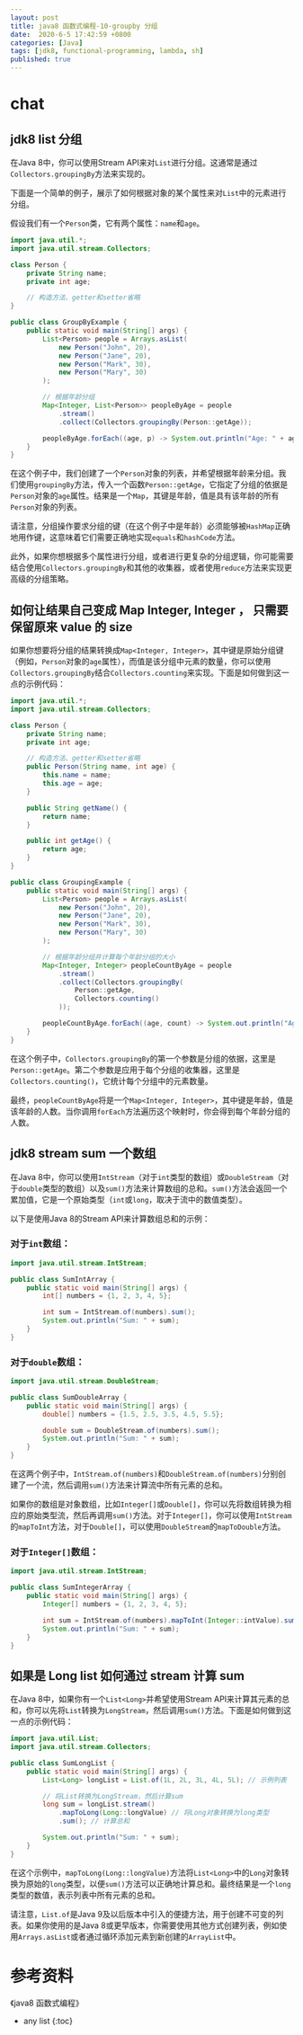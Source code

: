 ```yaml
---
layout: post
title: java8 函数式编程-10-groupby 分组
date:  2020-6-5 17:42:59 +0800
categories: [Java]
tags: [jdk8, functional-programming, lambda, sh]
published: true
---
```



# chat

## jdk8 list 分组

在Java 8中，你可以使用Stream API来对`List`进行分组。这通常是通过`Collectors.groupingBy`方法来实现的。

下面是一个简单的例子，展示了如何根据对象的某个属性来对`List`中的元素进行分组。

假设我们有一个`Person`类，它有两个属性：`name`和`age`。

```java
import java.util.*;
import java.util.stream.Collectors;

class Person {
    private String name;
    private int age;

    // 构造方法、getter和setter省略
}

public class GroupByExample {
    public static void main(String[] args) {
        List<Person> people = Arrays.asList(
            new Person("John", 20),
            new Person("Jane", 20),
            new Person("Mark", 30),
            new Person("Mary", 30)
        );

        // 根据年龄分组
        Map<Integer, List<Person>> peopleByAge = people
            .stream()
            .collect(Collectors.groupingBy(Person::getAge));

        peopleByAge.forEach((age, p) -> System.out.println("Age: " + age + " = " + p));
    }
}
```

在这个例子中，我们创建了一个`Person`对象的列表，并希望根据年龄来分组。我们使用`groupingBy`方法，传入一个函数`Person::getAge`，它指定了分组的依据是`Person`对象的`age`属性。结果是一个`Map`，其键是年龄，值是具有该年龄的所有`Person`对象的列表。

请注意，分组操作要求分组的键（在这个例子中是年龄）必须能够被`HashMap`正确地用作键，这意味着它们需要正确地实现`equals`和`hashCode`方法。

此外，如果你想根据多个属性进行分组，或者进行更复杂的分组逻辑，你可能需要结合使用`Collectors.groupingBy`和其他的收集器，或者使用`reduce`方法来实现更高级的分组策略。

## 如何让结果自己变成 Map Integer, Integer ， 只需要保留原来 value 的 size

如果你想要将分组的结果转换成`Map<Integer, Integer>`，其中键是原始分组键（例如，`Person`对象的`age`属性），而值是该分组中元素的数量，你可以使用`Collectors.groupingBy`结合`Collectors.counting`来实现。下面是如何做到这一点的示例代码：

```java
import java.util.*;
import java.util.stream.Collectors;

class Person {
    private String name;
    private int age;

    // 构造方法、getter和setter省略
    public Person(String name, int age) {
        this.name = name;
        this.age = age;
    }

    public String getName() {
        return name;
    }

    public int getAge() {
        return age;
    }
}

public class GroupingExample {
    public static void main(String[] args) {
        List<Person> people = Arrays.asList(
            new Person("John", 20),
            new Person("Jane", 20),
            new Person("Mark", 30),
            new Person("Mary", 30)
        );

        // 根据年龄分组并计算每个年龄分组的大小
        Map<Integer, Integer> peopleCountByAge = people
            .stream()
            .collect(Collectors.groupingBy(
                Person::getAge, 
                Collectors.counting()
            ));

        peopleCountByAge.forEach((age, count) -> System.out.println("Age: " + age + " has " + count + " people"));
    }
}
```

在这个例子中，`Collectors.groupingBy`的第一个参数是分组的依据，这里是`Person::getAge`。第二个参数是应用于每个分组的收集器，这里是`Collectors.counting()`，它统计每个分组中的元素数量。

最终，`peopleCountByAge`将是一个`Map<Integer, Integer>`，其中键是年龄，值是该年龄的人数。当你调用`forEach`方法遍历这个映射时，你会得到每个年龄分组的人数。

## jdk8 stream sum 一个数组

在Java 8中，你可以使用`IntStream`（对于`int`类型的数组）或`DoubleStream`（对于`double`类型的数组）以及`sum()`方法来计算数组的总和。`sum()`方法会返回一个累加值，它是一个原始类型（`int`或`long`，取决于流中的数值类型）。

以下是使用Java 8的Stream API来计算数组总和的示例：

### 对于`int`数组：

```java
import java.util.stream.IntStream;

public class SumIntArray {
    public static void main(String[] args) {
        int[] numbers = {1, 2, 3, 4, 5};

        int sum = IntStream.of(numbers).sum();
        System.out.println("Sum: " + sum);
    }
}
```

### 对于`double`数组：

```java
import java.util.stream.DoubleStream;

public class SumDoubleArray {
    public static void main(String[] args) {
        double[] numbers = {1.5, 2.5, 3.5, 4.5, 5.5};

        double sum = DoubleStream.of(numbers).sum();
        System.out.println("Sum: " + sum);
    }
}
```

在这两个例子中，`IntStream.of(numbers)`和`DoubleStream.of(numbers)`分别创建了一个流，然后调用`sum()`方法来计算流中所有元素的总和。

如果你的数组是对象数组，比如`Integer[]`或`Double[]`，你可以先将数组转换为相应的原始类型流，然后再调用`sum()`方法。对于`Integer[]`，你可以使用`IntStream`的`mapToInt`方法，对于`Double[]`，可以使用`DoubleStream`的`mapToDouble`方法。

### 对于`Integer[]`数组：

```java
import java.util.stream.IntStream;

public class SumIntegerArray {
    public static void main(String[] args) {
        Integer[] numbers = {1, 2, 3, 4, 5};

        int sum = IntStream.of(numbers).mapToInt(Integer::intValue).sum();
        System.out.println("Sum: " + sum);
    }
}
```


## 如果是 Long list 如何通过 stream 计算 sum

在Java 8中，如果你有一个`List<Long>`并希望使用Stream API来计算其元素的总和，你可以先将`List`转换为`LongStream`，然后调用`sum()`方法。下面是如何做到这一点的示例代码：

```java
import java.util.List;
import java.util.stream.Collectors;

public class SumLongList {
    public static void main(String[] args) {
        List<Long> longList = List.of(1L, 2L, 3L, 4L, 5L); // 示例列表

        // 将List转换为LongStream，然后计算sum
        long sum = longList.stream()
            .mapToLong(Long::longValue) // 将Long对象转换为long类型
            .sum(); // 计算总和

        System.out.println("Sum: " + sum);
    }
}
```

在这个示例中，`mapToLong(Long::longValue)`方法将`List<Long>`中的`Long`对象转换为原始的`long`类型，以便`sum()`方法可以正确地计算总和。最终结果是一个`long`类型的数值，表示列表中所有元素的总和。

请注意，`List.of`是Java 9及以后版本中引入的便捷方法，用于创建不可变的列表。如果你使用的是Java 8或更早版本，你需要使用其他方式创建列表，例如使用`Arrays.asList`或者通过循环添加元素到新创建的`ArrayList`中。


# 参考资料

《java8 函数式编程》

* any list
{:toc}